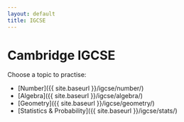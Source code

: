 ```yaml
---
layout: default
title: IGCSE
---
```


# Cambridge IGCSE

Choose a topic to practise:

- [Number]({{ site.baseurl }}/igcse/number/)
- [Algebra]({{ site.baseurl }}/igcse/algebra/)
- [Geometry]({{ site.baseurl }}/igcse/geometry/)
- [Statistics & Probability]({{ site.baseurl }}/igcse/stats/)
